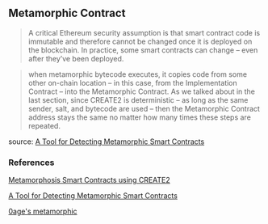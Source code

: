 ## Metamorphic Contract

> A critical Ethereum security assumption is that smart contract code is immutable and therefore cannot be changed once it is deployed on the blockchain. In practice, some smart contracts can change – even after they’ve been deployed.

> when metamorphic bytecode executes, it copies code from some other on-chain location – in this case, from the Implementation Contract – into the Metamorphic Contract. As we talked about in the last section, since CREATE2 is deterministic – as long as the same sender, salt, and bytecode are used – then the Metamorphic Contract address stays the same no matter how many times these steps are repeated.

source: [A Tool for Detecting Metamorphic Smart Contracts](https://a16zcrypto.com/metamorphic-smart-contract-detector-tool/)

### References

[Metamorphosis Smart Contracts using CREATE2](https://ethereum-blockchain-developer.com/110-upgrade-smart-contracts/12-metamorphosis-create2/#overwriting-smart-contracts)

[A Tool for Detecting Metamorphic Smart Contracts](https://a16zcrypto.com/metamorphic-smart-contract-detector-tool/)

[0age's metamorphic](https://github.com/0age/metamorphic/tree/master/)
